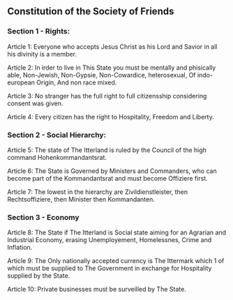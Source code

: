 ## Constitution of the Society of Friends

### Section 1 - Rights:

Article 1: Everyone who accepts Jesus Christ
as his Lord and Savior in all his divinity is a member.

Article 2: In irder to live in This State you must be mentally
and phisically able, Non-Jewish, Non-Gypsie, Non-Cowardice,
heterosexual, Of indo-european Origin, And non race mixed.

Article 3: No stranger has the full right to full citizensship
considering consent was given.

Article 4: Every citizen has the right to Hospitality, Freedom and Liberty.

### Section 2 - Social Hierarchy:

Article 5: The state of The Itterland is ruled by the Council
of the high command Hohenkommandantsrat.

Article 6: The State is Governed by Ministers and Commanders, who
can become part of the Kommandantsrat and must become Offiziere first.

Article 7: The lowest in the hierarchy are Zivildienstleister,
then Rechtsoffiziere, then Minister then Kommandanten.

### Section 3 - Economy

Article 8: The State if The Itterland is Social state
aiming for an Agrarian and Industrial Economy, erasing
Unemployement, Homelessnes, Crime and Inflation.

Article 9: The Only nationally accepted currency is
The Ittermark which 1 of which must be supplied to The
Government in exchange for Hospitality supplied by the State.

Article 10: Private businesses must be surveilled by 
The State.
